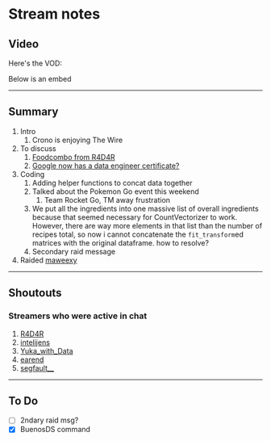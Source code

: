 # Stream notes

## Video

Here's the VOD:

Below is an embed

---

## Summary

1. Intro
   1. Crono is enjoying The Wire
2. To discuss
   1. [Foodcombo from R4D4R](https://foodcombo.com/)
   2. [Google now has a data engineer certificate?](https://cloud.google.com/training/data-engineering-and-analytics#data-engineer-learning-path)
3. Coding
   1. Adding helper functions to concat data together
   2. Talked about the Pokemon Go event this weekend
      1. Team Rocket Go, TM away frustration
   3. We put all the ingredients into one massive list of overall ingredients because that seemed necessary for CountVectorizer to work. However, there are way more elements in that list than the number of recipes total, so now i cannot concatenate the `fit_transform`ed matrices with the original dataframe. how to resolve?
   4. Secondary raid message
4. Raided [maweexy](https://www.twitch.tv/maweexy)

---

## Shoutouts

### Streamers who were active in chat

1. [R4D4R](https://www.twitch.tv/r4d4r_live)
2. [intelijens](https://www.twitch.tv/intelijens)
3. [Yuka_with_Data](https://www.twitch.tv/intelijens)
4. [earend](https://www.twitch.tv/earend)
5. [segfault__](https://www.twitch.tv/segault__)

---

## To Do

- [ ] 2ndary raid msg?
- [X] BuenosDS command
